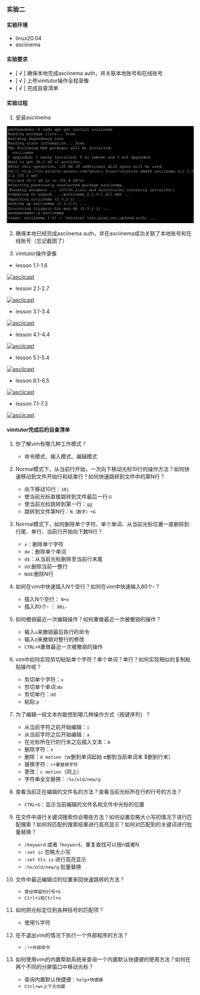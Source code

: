### 实验二 

#### 实验环境

* linux20.04
* asciinema

#### 实验要求

* [ √ ] 确保本地完成asciinema auth，并关联本地账号和在线账号
* [ √ ] 上传vimtutor操作全程录像
* [ √ ] 完成自查清单


#### 实验过程

1. 安装asciinema

  ![](img/安装.png) 

2. 确保本地已经完成asciinema auth，并在asciinema成功关联了本地账号和在线账号（忘记截图了）

3.  vimtutor操作录像

* lesson 1.1-1.6
  
[![asciicast](https://asciinema.org/a/CnCF51ppHMbQpnyiOi5K2G1X8.svg)](https://asciinema.org/a/CnCF51ppHMbQpnyiOi5K2G1X8)

* lesson 2.1-2.7
  
[![asciicast](https://asciinema.org/a/WShXO5HZrIf9St0C9qZY6tQVS.svg)](https://asciinema.org/a/WShXO5HZrIf9St0C9qZY6tQVS)

* lesson 3.1-3.4

[![asciicast](https://asciinema.org/a/yYdFYZ7lJLkNp7WAXg4APro3e.svg)](https://asciinema.org/a/yYdFYZ7lJLkNp7WAXg4APro3e)

* lesson 4.1-4.4

[![asciicast](https://asciinema.org/a/cMqbJfiLCXPDW4sgQW6OMw6iN.svg)](https://asciinema.org/a/cMqbJfiLCXPDW4sgQW6OMw6iN)

* lesson 5.1-5.4

[![asciicast](https://asciinema.org/a/cFxyKZFxIef6Sd5zzVFKYZq2A.svg)](https://asciinema.org/a/cFxyKZFxIef6Sd5zzVFKYZq2A)

* lesson 6.1-6.5

[![asciicast](https://asciinema.org/a/kjBV0e02Bs5VKF5zCyzHmugEQ.svg)](https://asciinema.org/a/kjBV0e02Bs5VKF5zCyzHmugEQ)

* lesson 7.1-7.3

[![asciicast](https://asciinema.org/a/6Uxg2PGh3PjqpKl8DCUzbcNyY.svg)](https://asciinema.org/a/6Uxg2PGh3PjqpKl8DCUzbcNyY)

#### vimtutor完成后的自查清单

1. 你了解vim有哪几种工作模式？ 
   
   * 命令模式、输入模式、编辑模式

2. Normal模式下，从当前行开始，一次向下移动光标10行的操作方法？如何快速移动到文件开始行和结束行？如何快速跳转到文件中的第N行？ 
   * 向下移动10行：`10j`
   * 使当前光标直接跳转到文件最后一行:`G`
   * 使当前光标跳转到第一行：`gg`
   * 跳转到文件第N行：`N（数字）+G`

3. Normal模式下，如何删除单个字符、单个单词、从当前光标位置一直删除到行尾、单行、当前行开始向下数N行？ 
   * `x`：删除单个字符 
   * `de`：删除单个单词 
   * `d$`：从当前光标删除至当前行末尾 
   * `dd`:删除当前一整行 
   * `Ndd`:删除N行

4. 如何在vim中快速插入N个空行？如何在vim中快速输入80个-？ 
   * 插入N个空行： `N+o` 
   * 插入80个- ： `80i-`

5. 如何撤销最近一次编辑操作？如何重做最近一次被撤销的操作？ 
   * 输入`u`来撤销最后执行的命令 
   * 输入`U`来撤销对整行的修改
   * `CTRL+R`重做最近一次被撤销的操作

6. vim中如何实现剪切粘贴单个字符？单个单词？单行？如何实现相似的复制粘贴操作呢？ 
   * 剪切单个字符：`x`
   * 剪切单个单词:`dw` 
   * 剪切单行：`dd`
   * 粘贴:`p`

7. 为了编辑一段文本你能想到哪几种操作方式（按键序列）？ 
   * 从当前字符之前开始编辑：`i`
   * 从当前字符之后开始编辑：`a`
   * 在光标所在行的行末之后插入文本：`A`
   * 删除字符：`x`
   * 删除：`d motion`（w删到单词起始 e删到当前单词末 $删到行末）
   * 替换字符：`r+要替换字符`
   * 更改：`c motion`（同上）
   * 字符串全文替换：`:%s/old/new/g`

8. 查看当前正在编辑的文件名的方法？查看当前光标所在行的行号的方法？
   * `CTRL+G`：显示当前编辑的文件名和文件中光标的位置

9. 在文件中进行关键词搜索你会哪些方法？如何设置忽略大小写的情况下进行匹配搜索？如何将匹配的搜索结果进行高亮显示？如何对匹配到的关键词进行批量替换？
    * `/keyword` 或者 `?keyword`，重复查找可以按n或者N
    *  `:set ic` 忽略大小写
    *   `:set hls is` 进行高亮显示 
    *   `:%s/old/new/g` 批量替换

10. 文件中最近编辑过的位置来回快速跳转的方法？
    * `曾经停留的行号+G`
    * `Ctrl+i和Ctrl+o`

11. 如何把光标定位到各种括号的匹配项？
    * 使用%字符

12. 在不退出vim的情况下执行一个外部程序的方法？
    * `:!+外部命令`

13. 如何使用vim的内置帮助系统来查询一个内置默认快捷键的使用方法？如何在两个不同的分屏窗口中移动光标？
    * 查询内置默认快捷键：`help+快捷键`
    * `Ctrl+w+上下方向键`

